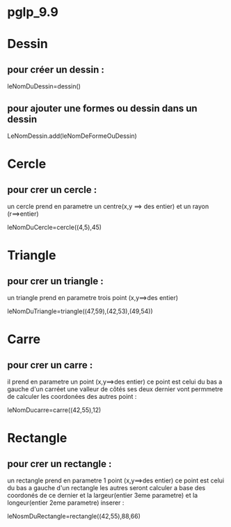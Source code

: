 # pglp_9.9
<h1>Dessin</h1>
<h2>pour créer un dessin :</h1>
    leNomDuDessin=dessin()
<h2> pour ajouter une formes ou dessin dans un dessin </h2>
     LeNomDessin.add(leNomDeFormeOuDessin)
<h1>Cercle</h1>
<h2>  pour crer un cercle :</h2>
    <p>un cercle prend en parametre un centre(x,y ==> des entier) et un rayon (r==>entier)</p>
    leNomDuCercle=cercle((4,5),45)


<h1>Triangle</h1>
<h2>  pour crer un triangle :</h2>
  <p> un triangle prend en parametre trois point (x,y==>des entier) </p>
  leNomDuTriangle=triangle((47,59),(42,53),(49,54))


<h1>Carre</h1>
<h2>  pour crer un carre :</h2>
<p>il prend en parametre un point (x,y==>des entier)  ce point est celui du bas a gauche d'un carréet une valleur de côtés ses deux dernier vont permmetre de calculer les coordonées des autres point :</p>
  leNomDucarre=carre((42,55),12)
<h1>Rectangle</h1>
<h2>  pour crer un rectangle :</h2>
<p>un rectangle prend en parametre 1 point (x,y==>des entier) ce point est celui du bas a gauche  d'un rectangle les autres seront calculer a base des coordonés de ce dernier et la largeur(entier 3eme parametre) et la longeur(entier 2eme parametre) inserer :</p>
    leNosmDuRectangle=rectangle((42,55),88,66)
